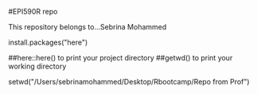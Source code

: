 #EPI590R repo

This repository belongs to...Sebrina Mohammed

install.packages("here")

##here::here() to print your project directory ##getwd() to print your working directory

setwd("/Users/sebrinamohammed/Desktop/Rbootcamp/Repo from Prof")
